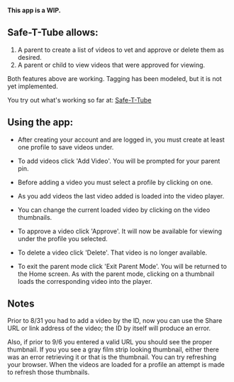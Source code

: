 **This app is a WIP.**

## **Safe-T-Tube allows:**
 1) A parent to create a list of videos to vet and approve or delete them as desired.
 2) A parent or child to view videos that were approved for viewing.
 
 Both features above are working.  Tagging has been modeled, but it is not yet implemented.
 
 You try out what's working so far at: [Safe-T-Tube](https://vast-dawn-24320.herokuapp.com/)
 
## **Using the app:**
  * After creating your account and are logged in, you must create at least one profile to
 save videos under.
 
  * To add videos click 'Add Video'.  You will be prompted for your parent pin.
 
  * Before adding a video you must select a profile by clicking on one.
 
  * As you add videos the last video added is loaded into the video player.
 
  * You can change the current loaded video by clicking on the video thumbnails.
 
  * To approve a video click 'Approve'.  It will now be available for viewing under the
 profile you selected.
 
  * To delete a video click 'Delete'.  That video is no longer available.
 
  * To exit the parent mode click 'Exit Parent Mode'.  You will be returned to the Home 
 screen.  As with the parent mode, clicking on a thumbnail loads the corresponding
 video into the player.
 
 
## **Notes** 

 Prior to 8/31 you had to add a video by the ID, now you can use the Share URL or
 link address of the video; the ID by itself will produce an error.
 
 Also, if prior to 9/6 you entered a valid URL you should see the proper thumbnail.  If you
 you see a gray film strip looking thumbnail, either there was an error retrieving
 it or that is the thumbnail.  You can try refreshing your browser.  When the videos
 are loaded for a profile an attempt is made to refresh those thumbnails.